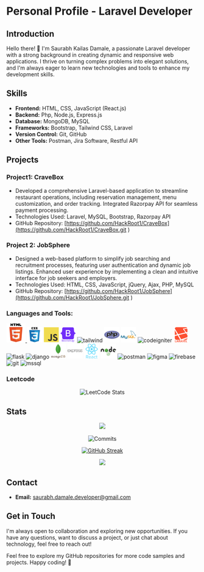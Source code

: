 # Personal Profile - Laravel Developer

## Introduction
Hello there! 👋 I'm Saurabh Kailas Damale, a passionate Laravel developer with a strong background in creating dynamic and responsive web applications. I thrive on turning complex problems into elegant solutions, and I'm always eager to learn new technologies and tools to enhance my development skills.

## Skills
- **Frontend:** HTML, CSS, JavaScript (React.js)
- **Backend:** Php, Node.js, Express.js
- **Database:** MongoDB, MySQL
- **Frameworks:** Bootstrap, Tailwind CSS, Laravel
- **Version Control:** Git, GitHub
- **Other Tools:** Postman, Jira Software, Restful API

## Projects

### Project1: CraveBox
- Developed a comprehensive Laravel-based application to streamline restaurant operations, including reservation management, menu customization, and order tracking. Integrated Razorpay API for seamless payment processing.
- Technologies Used: Laravel, MySQL, Bootstrap, Razorpay API
- GitHub Repository: [https://github.com/HackRoot1/CraveBox](https://github.com/HackRoot1/CraveBox.git )

### Project 2: JobSphere
- Designed a web-based platform to simplify job searching and recruitment processes, featuring user authentication and dynamic job listings. Enhanced user experience by implementing a clean and intuitive interface for job seekers and employers.
- Technologies Used: HTML, CSS, JavaScript, jQuery, Ajax, PHP, MySQL
- GitHub Repository: [https://github.com/HackRoot1/JobSphere](https://github.com/HackRoot1/JobSphere.git )


<h3 align="left">Languages and Tools:</h3>

<p align="left">
    <a href="https://www.w3.org/html/" target="_blank" rel="noreferrer"> 
        <img src="https://raw.githubusercontent.com/devicons/devicon/master/icons/html5/html5-original-wordmark.svg" alt="html5" width="50" height="50"/> 
    </a>
    <a href="https://www.w3schools.com/css/" style="text-decoration: none" target="_blank" rel="noreferrer"> 
        <img src="https://raw.githubusercontent.com/devicons/devicon/master/icons/css3/css3-original-wordmark.svg" alt="css3" width="40" height="40"/> 
    </a> 
    <a href="https://developer.mozilla.org/en-US/docs/Web/JavaScript" style="text-decoration: none" target="_blank" rel="noreferrer"> 
        <img src="https://raw.githubusercontent.com/devicons/devicon/master/icons/javascript/javascript-original.svg" alt="javascript" width="40" height="40"/> 
    </a> 
    <a href="https://getbootstrap.com" style="text-decoration: none" target="_blank" rel="noreferrer"> 
        <img src="https://raw.githubusercontent.com/devicons/devicon/master/icons/bootstrap/bootstrap-plain-wordmark.svg" alt="bootstrap" width="40" height="40"/> 
    </a> 
    <a href="https://tailwindcss.com/" style="text-decoration: none" target="_blank" rel="noreferrer"> 
        <img src="https://www.vectorlogo.zone/logos/tailwindcss/tailwindcss-icon.svg" alt="tailwind" width="40" height="40"/> 
    </a> 
    <a href="https://www.php.net" style="text-decoration: none" target="_blank" rel="noreferrer"> 
        <img src="https://raw.githubusercontent.com/devicons/devicon/master/icons/php/php-original.svg" alt="php" width="40" height="40"/> 
    </a> 
    <a href="https://www.mysql.com/" style="text-decoration: none" target="_blank" rel="noreferrer"> 
        <img src="https://raw.githubusercontent.com/devicons/devicon/master/icons/mysql/mysql-original-wordmark.svg" alt="mysql" width="40" height="40"/> 
    </a> 
    <a href="https://codeigniter.com" style="text-decoration: none" target="_blank" rel="noreferrer"> 
        <img src="https://cdn.worldvectorlogo.com/logos/codeigniter.svg" alt="codeigniter" width="40" height="40"/> 
    </a>  
    <a href="https://laravel.com/" style="text-decoration: none" target="_blank" rel="noreferrer"> 
        <img src="https://raw.githubusercontent.com/devicons/devicon/master/icons/laravel/laravel-plain-wordmark.svg" alt="laravel" width="40" height="40"/> 
    </a> 
    <a href="https://flask.palletsprojects.com/" style="text-decoration: none" target="_blank" rel="noreferrer"> 
        <img src="https://www.vectorlogo.zone/logos/pocoo_flask/pocoo_flask-icon.svg" alt="flask" width="40" height="40"/> 
    </a> 
    <a href="https://www.djangoproject.com/" style="text-decoration: none" target="_blank" rel="noreferrer"> 
        <img src="https://cdn.worldvectorlogo.com/logos/django.svg" alt="django" width="40" height="40"/> 
    </a> 
    <a href="https://www.mongodb.com/" style="text-decoration: none" target="_blank" rel="noreferrer"> 
        <img src="https://raw.githubusercontent.com/devicons/devicon/master/icons/mongodb/mongodb-original-wordmark.svg" alt="mongodb" width="40" height="40"/> 
    </a> 
    <a href="https://expressjs.com" style="text-decoration: none" target="_blank" rel="noreferrer"> 
        <img src="https://raw.githubusercontent.com/devicons/devicon/master/icons/express/express-original-wordmark.svg" alt="express" width="40" height="40"/> 
    </a> 
    <a href="https://reactjs.org/" style="text-decoration: none" target="_blank" rel="noreferrer"> 
        <img src="https://raw.githubusercontent.com/devicons/devicon/master/icons/react/react-original-wordmark.svg" alt="react" width="40" height="40"/> 
    </a> 
    <a href="https://nodejs.org" style="text-decoration: none" target="_blank" rel="noreferrer"> 
        <img src="https://raw.githubusercontent.com/devicons/devicon/master/icons/nodejs/nodejs-original-wordmark.svg" alt="nodejs" width="40" height="40"/> 
    </a> 
    <a href="https://postman.com" style="text-decoration: none" target="_blank" rel="noreferrer"> 
        <img src="https://www.vectorlogo.zone/logos/getpostman/getpostman-icon.svg" alt="postman" width="40" height="40"/> 
    </a> 
    <a href="https://www.figma.com/" style="text-decoration: none" target="_blank" rel="noreferrer"> 
        <img src="https://www.vectorlogo.zone/logos/figma/figma-icon.svg" alt="figma" width="40" height="40"/> 
    </a> 
    <a href="https://firebase.google.com/" style="text-decoration: none" target="_blank" rel="noreferrer"> 
        <img src="https://www.vectorlogo.zone/logos/firebase/firebase-icon.svg" alt="firebase" width="40" height="40"/> 
    </a>
    <a href="https://git-scm.com/" style="text-decoration: none" target="_blank" rel="noreferrer"> 
        <img src="https://www.vectorlogo.zone/logos/git-scm/git-scm-icon.svg" alt="git" width="40" height="40"/> 
    </a> 
    <a href="https://www.microsoft.com/en-us/sql-server" style="text-decoration: none" target="_blank" rel="noreferrer"> 
        <img src="https://www.svgrepo.com/show/303229/microsoft-sql-server-logo.svg" alt="mssql" width="40" height="40"/> 
    </a> 
</p>



### Leetcode

  <div align="center">

![LeetCode Stats](https://leetcard.jacoblin.cool/HackRoot1?theme=auto&font=baloo&extension=null)

  </div>

<h2> Stats </h2>
<div align="center">

  ![](https://github-readme-activity-graph.vercel.app/graph?username=HackRoot1&theme=tokyo-night)
  
  ![Commits](https://github-readme-stats.vercel.app/api?username=HackRoot1&theme=tokyonight&hide_border=false&include_all_commits=true)<br/>
  
  [![GitHub Streak](https://github-readme-streak-stats.herokuapp.com?user=HackRoot1&theme=dark&short_numbers=true&date_format=j%20M%5B%20Y%5D)](https://git.io/streak-stats)
  
  ![](https://github-readme-stats.vercel.app/api/top-langs/?username=HackRoot1&theme=tokyonight&hide_border=false&include_all_commits=true&count_private=false&layout=compact)<br/>
  
</div>



## Contact
- **Email:** saurabh.damale.developer@gmail.com

## Get in Touch
I'm always open to collaboration and exploring new opportunities. If you have any questions, want to discuss a project, or just chat about technology, feel free to reach out!

Feel free to explore my GitHub repositories for more code samples and projects. Happy coding!    🚀
